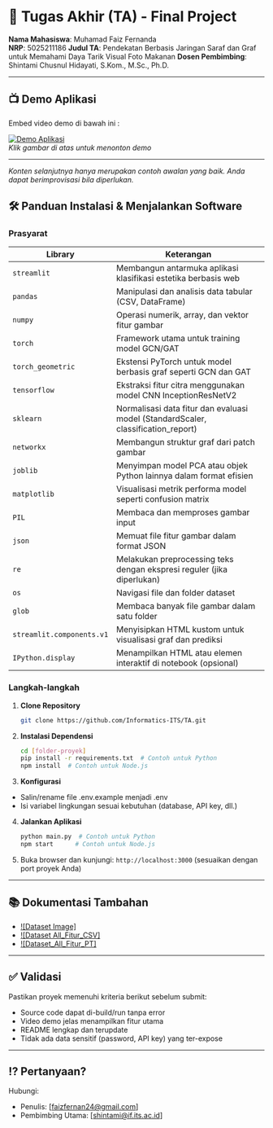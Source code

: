 # 🏁 Tugas Akhir (TA) - Final Project

**Nama Mahasiswa**: Muhamad Faiz Fernanda  
**NRP**: 5025211186
**Judul TA**: Pendekatan Berbasis Jaringan Saraf dan Graf untuk Memahami Daya Tarik Visual Foto Makanan
**Dosen Pembimbing**: Shintami Chusnul Hidayati, S.Kom., M.Sc., Ph.D. 


---

## 📺 Demo Aplikasi  
Embed video demo di bawah ini :  

[![Demo Aplikasi](https://i.ytimg.com/vi/zIfRMTxRaIs/maxresdefault.jpg)](https://www.youtube.com/watch?v=iov6YSh2Rks)  
*Klik gambar di atas untuk menonton demo*

---

*Konten selanjutnya hanya merupakan contoh awalan yang baik. Anda dapat berimprovisasi bila diperlukan.*

## 🛠 Panduan Instalasi & Menjalankan Software  

### Prasyarat  
| Library                   | Keterangan                                                                         |
| ------------------------- | ---------------------------------------------------------------------------------- |
| `streamlit`               | Membangun antarmuka aplikasi klasifikasi estetika berbasis web                     |
| `pandas`                  | Manipulasi dan analisis data tabular (CSV, DataFrame)                              |
| `numpy`                   | Operasi numerik, array, dan vektor fitur gambar                                    |
| `torch`                   | Framework utama untuk training model GCN/GAT                                       |
| `torch_geometric`         | Ekstensi PyTorch untuk model berbasis graf seperti GCN dan GAT                     |
| `tensorflow`              | Ekstraksi fitur citra menggunakan model CNN InceptionResNetV2                      |
| `sklearn`                 | Normalisasi data fitur dan evaluasi model (StandardScaler, classification\_report) |
| `networkx`                | Membangun struktur graf dari patch gambar                                          |
| `joblib`                  | Menyimpan model PCA atau objek Python lainnya dalam format efisien                 |
| `matplotlib`              | Visualisasi metrik performa model seperti confusion matrix                         |
| `PIL`                     | Membaca dan memproses gambar input                                                 |
| `json`                    | Memuat file fitur gambar dalam format JSON                                         |
| `re`                      | Melakukan preprocessing teks dengan ekspresi reguler (jika diperlukan)             |
| `os`                      | Navigasi file dan folder dataset                                                   |
| `glob`                    | Membaca banyak file gambar dalam satu folder                                       |
| `streamlit.components.v1` | Menyisipkan HTML kustom untuk visualisasi graf dan prediksi                        |
| `IPython.display`         | Menampilkan HTML atau elemen interaktif di notebook (opsional)                     |


### Langkah-langkah  
1. **Clone Repository**  
   ```bash
   git clone https://github.com/Informatics-ITS/TA.git
   ```
2. **Instalasi Dependensi**
   ```bash
   cd [folder-proyek]
   pip install -r requirements.txt  # Contoh untuk Python
   npm install  # Contoh untuk Node.js
   ```
3. **Konfigurasi**
- Salin/rename file .env.example menjadi .env
- Isi variabel lingkungan sesuai kebutuhan (database, API key, dll.)
4. **Jalankan Aplikasi**
   ```bash
   python main.py  # Contoh untuk Python
   npm start      # Contoh untuk Node.js
   ```
5. Buka browser dan kunjungi: `http://localhost:3000` (sesuaikan dengan port proyek Anda)

---

## 📚 Dokumentasi Tambahan

- [![Dataset Image]](https://drive.google.com/drive/folders/1CttrL0ZTSvhi050xBYORP_fMN2ddDKvh?usp=sharing)
- [![Dataset All_Fitur_CSV]](https://drive.google.com/file/d/1fQ0JrFQrvTZOxW6nArVJDE8U_qsDIhrX/view?usp=sharing)
- [![Dataset_All_Fitur_PT]](https://drive.google.com/file/d/1zZyOquMbmsu2xMeiFSXodm9yxcyWYHUc/view?usp=sharing)

---

## ✅ Validasi

Pastikan proyek memenuhi kriteria berikut sebelum submit:
- Source code dapat di-build/run tanpa error
- Video demo jelas menampilkan fitur utama
- README lengkap dan terupdate
- Tidak ada data sensitif (password, API key) yang ter-expose

---

## ⁉️ Pertanyaan?

Hubungi:
- Penulis: [faizfernan24@gmail.com]
- Pembimbing Utama: [shintami@if.its.ac.id]
